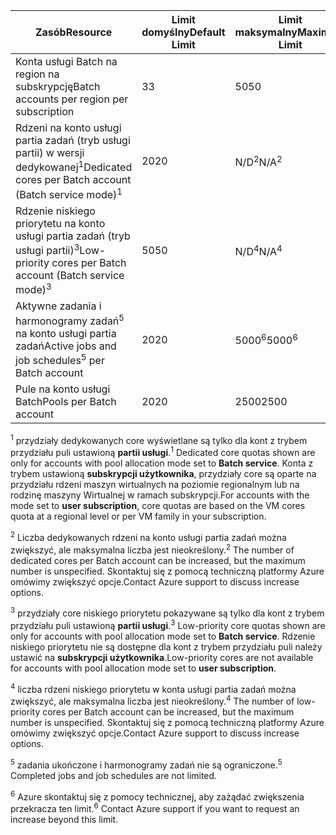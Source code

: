 | <span data-ttu-id="f6cb2-101">**Zasób**</span><span class="sxs-lookup"><span data-stu-id="f6cb2-101">**Resource**</span></span> | <span data-ttu-id="f6cb2-102">**Limit domyślny**</span><span class="sxs-lookup"><span data-stu-id="f6cb2-102">**Default Limit**</span></span> | <span data-ttu-id="f6cb2-103">**Limit maksymalny**</span><span class="sxs-lookup"><span data-stu-id="f6cb2-103">**Maximum Limit**</span></span> |
| --- | --- | --- |
| <span data-ttu-id="f6cb2-104">Konta usługi Batch na region na subskrypcję</span><span class="sxs-lookup"><span data-stu-id="f6cb2-104">Batch accounts per region per subscription</span></span> | <span data-ttu-id="f6cb2-105">3</span><span class="sxs-lookup"><span data-stu-id="f6cb2-105">3</span></span> |<span data-ttu-id="f6cb2-106">50</span><span class="sxs-lookup"><span data-stu-id="f6cb2-106">50</span></span> |
| <span data-ttu-id="f6cb2-107">Rdzeni na konto usługi partia zadań (tryb usługi partii) w wersji dedykowanej<sup>1</sup></span><span class="sxs-lookup"><span data-stu-id="f6cb2-107">Dedicated cores per Batch account (Batch service mode)<sup>1</sup></span></span> | <span data-ttu-id="f6cb2-108">20</span><span class="sxs-lookup"><span data-stu-id="f6cb2-108">20</span></span> | <span data-ttu-id="f6cb2-109">N/D<sup>2</sup></span><span class="sxs-lookup"><span data-stu-id="f6cb2-109">N/A<sup>2</sup></span></span> |
| <span data-ttu-id="f6cb2-110">Rdzenie niskiego priorytetu na konto usługi partia zadań (tryb usługi partii)<sup>3</sup></span><span class="sxs-lookup"><span data-stu-id="f6cb2-110">Low-priority cores per Batch account (Batch service mode)<sup>3</sup></span></span> | <span data-ttu-id="f6cb2-111">50</span><span class="sxs-lookup"><span data-stu-id="f6cb2-111">50</span></span> | <span data-ttu-id="f6cb2-112">N/D<sup>4</sup></span><span class="sxs-lookup"><span data-stu-id="f6cb2-112">N/A<sup>4</sup></span></span> |
| <span data-ttu-id="f6cb2-113">Aktywne zadania i harmonogramy zadań<sup>5</sup> na konto usługi partia zadań</span><span class="sxs-lookup"><span data-stu-id="f6cb2-113">Active jobs and job schedules<sup>5</sup> per Batch account</span></span> | <span data-ttu-id="f6cb2-114">20</span><span class="sxs-lookup"><span data-stu-id="f6cb2-114">20</span></span> | <span data-ttu-id="f6cb2-115">5000<sup>6</sup></span><span class="sxs-lookup"><span data-stu-id="f6cb2-115">5000<sup>6</sup></span></span> |
| <span data-ttu-id="f6cb2-116">Pule na konto usługi Batch</span><span class="sxs-lookup"><span data-stu-id="f6cb2-116">Pools per Batch account</span></span> | <span data-ttu-id="f6cb2-117">20</span><span class="sxs-lookup"><span data-stu-id="f6cb2-117">20</span></span> | <span data-ttu-id="f6cb2-118">2500</span><span class="sxs-lookup"><span data-stu-id="f6cb2-118">2500</span></span> |

<span data-ttu-id="f6cb2-119"><sup>1</sup> przydziały dedykowanych core wyświetlane są tylko dla kont z trybem przydziału puli ustawioną **partii usługi**.</span><span class="sxs-lookup"><span data-stu-id="f6cb2-119"><sup>1</sup> Dedicated core quotas shown are only for accounts with pool allocation mode set to **Batch service**.</span></span> <span data-ttu-id="f6cb2-120">Konta z trybem ustawioną **subskrypcji użytkownika**, przydziały core są oparte na przydziału rdzeni maszyn wirtualnych na poziomie regionalnym lub na rodzinę maszyny Wirtualnej w ramach subskrypcji.</span><span class="sxs-lookup"><span data-stu-id="f6cb2-120">For accounts with the mode set to **user subscription**, core quotas are based on the VM cores quota at a regional level or per VM family in your subscription.</span></span>

<span data-ttu-id="f6cb2-121"><sup>2</sup> Liczba dedykowanych rdzeni na konto usługi partia zadań można zwiększyć, ale maksymalna liczba jest nieokreślony.</span><span class="sxs-lookup"><span data-stu-id="f6cb2-121"><sup>2</sup> The number of dedicated cores per Batch account can be increased, but the maximum number is unspecified.</span></span> <span data-ttu-id="f6cb2-122">Skontaktuj się z pomocą techniczną platformy Azure omówimy zwiększyć opcje.</span><span class="sxs-lookup"><span data-stu-id="f6cb2-122">Contact Azure support to discuss increase options.</span></span>

<span data-ttu-id="f6cb2-123"><sup>3</sup> przydziały core niskiego priorytetu pokazywane są tylko dla kont z trybem przydziału puli ustawioną **partii usługi**.</span><span class="sxs-lookup"><span data-stu-id="f6cb2-123"><sup>3</sup> Low-priority core quotas shown are only for accounts with pool allocation mode set to **Batch service**.</span></span> <span data-ttu-id="f6cb2-124">Rdzenie niskiego priorytetu nie są dostępne dla kont z trybem przydziału puli należy ustawić na **subskrypcji użytkownika**.</span><span class="sxs-lookup"><span data-stu-id="f6cb2-124">Low-priority cores are not available for accounts with pool allocation mode set to **user subscription**.</span></span>

<span data-ttu-id="f6cb2-125"><sup>4</sup> liczba rdzeni niskiego priorytetu w konta usługi partia zadań można zwiększyć, ale maksymalna liczba jest nieokreślony.</span><span class="sxs-lookup"><span data-stu-id="f6cb2-125"><sup>4</sup> The number of low-priority cores per Batch account can be increased, but the maximum number is unspecified.</span></span> <span data-ttu-id="f6cb2-126">Skontaktuj się z pomocą techniczną platformy Azure omówimy zwiększyć opcje.</span><span class="sxs-lookup"><span data-stu-id="f6cb2-126">Contact Azure support to discuss increase options.</span></span>

<span data-ttu-id="f6cb2-127"><sup>5</sup> zadania ukończone i harmonogramy zadań nie są ograniczone.</span><span class="sxs-lookup"><span data-stu-id="f6cb2-127"><sup>5</sup> Completed jobs and job schedules are not limited.</span></span>

<span data-ttu-id="f6cb2-128"><sup>6</sup> Azure skontaktuj się z pomocy technicznej, aby zażądać zwiększenia przekracza ten limit.</span><span class="sxs-lookup"><span data-stu-id="f6cb2-128"><sup>6</sup> Contact Azure support if you want to request an increase beyond this limit.</span></span>

